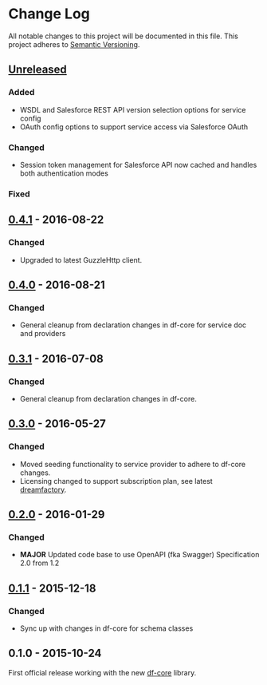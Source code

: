 # Change Log
All notable changes to this project will be documented in this file.
This project adheres to [Semantic Versioning](http://semver.org/).

## [Unreleased]
### Added
- WSDL and Salesforce REST API version selection options for service config
- OAuth config options to support service access via Salesforce OAuth

### Changed
- Session token management for Salesforce API now cached and handles both authentication modes

### Fixed

## [0.4.1] - 2016-08-22
### Changed
- Upgraded to latest GuzzleHttp client.

## [0.4.0] - 2016-08-21
### Changed
- General cleanup from declaration changes in df-core for service doc and providers

## [0.3.1] - 2016-07-08
### Changed
- General cleanup from declaration changes in df-core.

## [0.3.0] - 2016-05-27
### Changed
- Moved seeding functionality to service provider to adhere to df-core changes.
- Licensing changed to support subscription plan, see latest [dreamfactory](https://github.com/dreamfactorysoftware/dreamfactory).

## [0.2.0] - 2016-01-29
### Changed
- **MAJOR** Updated code base to use OpenAPI (fka Swagger) Specification 2.0 from 1.2

## [0.1.1] - 2015-12-18
### Changed
- Sync up with changes in df-core for schema classes

## 0.1.0 - 2015-10-24
First official release working with the new [df-core](https://github.com/dreamfactorysoftware/df-core) library.

[Unreleased]: https://github.com/dreamfactorysoftware/df-salesforce/compare/0.4.1...HEAD
[0.4.1]: https://github.com/dreamfactorysoftware/df-salesforce/compare/0.4.0...0.4.1
[0.4.0]: https://github.com/dreamfactorysoftware/df-salesforce/compare/0.3.1...0.4.0
[0.3.1]: https://github.com/dreamfactorysoftware/df-salesforce/compare/0.3.0...0.3.1
[0.3.0]: https://github.com/dreamfactorysoftware/df-salesforce/compare/0.2.0...0.3.0
[0.2.0]: https://github.com/dreamfactorysoftware/df-salesforce/compare/0.1.1...0.2.0
[0.1.1]: https://github.com/dreamfactorysoftware/df-salesforce/compare/0.1.0...0.1.1

